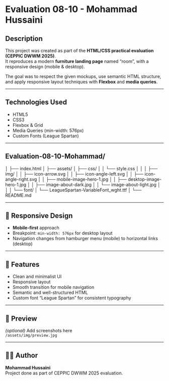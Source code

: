 # Evaluation 08-10 - Mohammad Hussaini

## Description
This project was created as part of the **HTML/CSS practical evaluation (CEPPIC DWWM 2025)**.  
It reproduces a modern **furniture landing page** named “room”, with a responsive design (mobile & desktop).

The goal was to respect the given mockups, use semantic HTML structure, and apply responsive layout techniques with **Flexbox** and **media queries**.

---

## Technologies Used
- HTML5  
- CSS3  
- Flexbox & Grid  
- Media Queries (min-width: 576px)  
- Custom Fonts (League Spartan)

---

## Evaluation-08-10-Mohammad/
│
├── index.html
│
├── assets/
│ ├── css/
│ │ └── style.css
│ │
│ ├── img/
│ │ ├── icon-arrow.svg
│ │ ├── icon-angle-left.svg
│ │ ├── icon-angle-right.svg
│ │ ├── mobile-image-hero-1.jpg
│ │ ├── desktop-image-hero-1.jpg
│ │ ├── image-about-dark.jpg
│ │ └── image-about-light.jpg
│ │
│ └── font/
│ └── LeagueSpartan-VariableFont_wght.ttf
│
└── README.md
    


---

## 📱 Responsive Design
- **Mobile-first** approach  
- Breakpoint: `min-width: 576px` for desktop layout  
- Navigation changes from hamburger menu (mobile) to horizontal links (desktop)

---

## 🎨 Features
- Clean and minimalist UI  
- Responsive layout  
- Smooth transition for mobile navigation  
- Semantic and well-structured HTML  
- Custom font “League Spartan” for consistent typography

---

## 📸 Preview
*(optional)* Add screenshots here  
`/assets/img/preview.jpg`

---

## 🧑‍💻 Author
**Mohammad Hussaini**  
Project done as part of CEPPIC DWWM 2025 evaluation.
